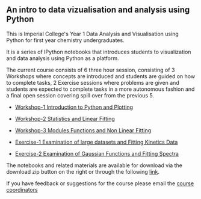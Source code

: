 An intro to data vizualisation and analysis using Python
-------

This is Imperial College's Year 1 Data Analysis and Visualisation using Python for first year chemistry undergraduates.

It is a series of IPython notebooks that introduces students to visualization and data analysis using Python as a platform. 

The current course consists of 6 three hour session, consisting of 3 Workshops where concepts are introduced and students are guided on how to complete tasks, 2 Exercise sessions where problems are given and students are expected to complete tasks in a more autonomous fashion and a final open session covering spill over from the previous 5.

* [Workshop-1 Introduction to Python and Plotting](http://nbviewer.ipython.org/urls/raw.github.com/imperialchem/python-data-viz-intro/master/workshop1/workshop_1.ipynb)

* [Workshop-2 Statistics and Linear Fitting](http://nbviewer.ipython.org/urls/raw.github.com/imperialchem/python-data-viz-intro/master/workshop2/workshop_2.ipynb)

* [Workshop-3 Modules Functions and Non Linear Fitting](http://nbviewer.ipython.org/urls/raw.github.com/imperialchem/python-data-viz-intro/master/workshop3/workshop_3.ipynb)

* [Exercise-1 Examination of large datasets and Fitting Kinetics Data](http://nbviewer.ipython.org/urls/raw.github.com/imperialchem/python-data-viz-intro/master/exercises1/exercise_1.ipynb)

* [Exercise-2 Examination of Gaussian Functions and Fitting Spectra](http://nbviewer.ipython.org/urls/raw.github.com/imperialchem/python-data-viz-intro/master/exercises2/exercise_2.ipynb)

The notebooks and related materials are available for download via the download zip button on the right or through the following [link](https://github.com/imperialchem/python-data-viz-intro/archive/master.zip). 

If you have feedback or suggestions for the course please email the [course coordinators](mailto:python@imperial.ac.uk)
